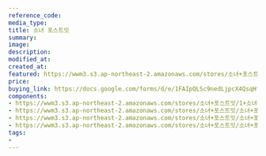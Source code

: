 ```yaml
---
reference_code:
media_type:
title: 소녀 포스트잇
summary:
image:
description:
modified_at:
created_at:
featured: https://wwm3.s3.ap-northeast-2.amazonaws.com/stores/소녀+포스트잇/1+소녀+포스트잇.png
price: 
buying_link: https://docs.google.com/forms/d/e/1FAIpQLSc9nedLjpcX4QsqHfsDClSUvnY_z8JjKZMrkfDJmnqozNUliA/viewform
components:
- https://wwm3.s3.ap-northeast-2.amazonaws.com/stores/소녀+포스트잇/1+소녀+포스트잇.png
- https://wwm3.s3.ap-northeast-2.amazonaws.com/stores/소녀+포스트잇/소녀+포스트잇.png
- https://wwm3.s3.ap-northeast-2.amazonaws.com/stores/소녀+포스트잇/소녀+포스트잇2.png
- https://wwm3.s3.ap-northeast-2.amazonaws.com/stores/소녀+포스트잇/소녀+포스트잇3.png
tags:
-
---
```

